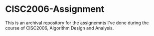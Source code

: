 # CISC2006-Assignment
This is an archival repository for the assignemnts I've done during the course of CISC2006, Algorithm Design and Analysis.
